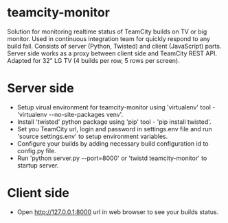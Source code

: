 teamcity-monitor
================

Solution for monitoring realtime status of TeamCity builds on TV or big monitor.
Used in continuous integration team for quickly respond to any build fail.
Consists of server (Python, Twisted) and client (JavaScript) parts.
Server side works as a proxy between client side and TeamCity REST API.
Adapted for 32" LG TV (4 builds per row, 5 rows per screen).


Server side
===========
- Setup virual environment for teamcity-monitor using 'virtualenv' tool - 'virtualenv --no-site-packages venv'.
- Install 'twisted' python package using 'pip' tool - 'pip install twisted'.
- Set you TeamCity url, login and password in settings.env file and run 'source settings.env' to setup environment variables.
- Configure your builds by adding necessary build configuration id to config.py file.
- Run 'python server.py --port=8000' or 'twistd teamcity-monitor' to startup server.



Client side
===========
- Open http://127.0.0.1:8000 url in web browser to see your builds status.

